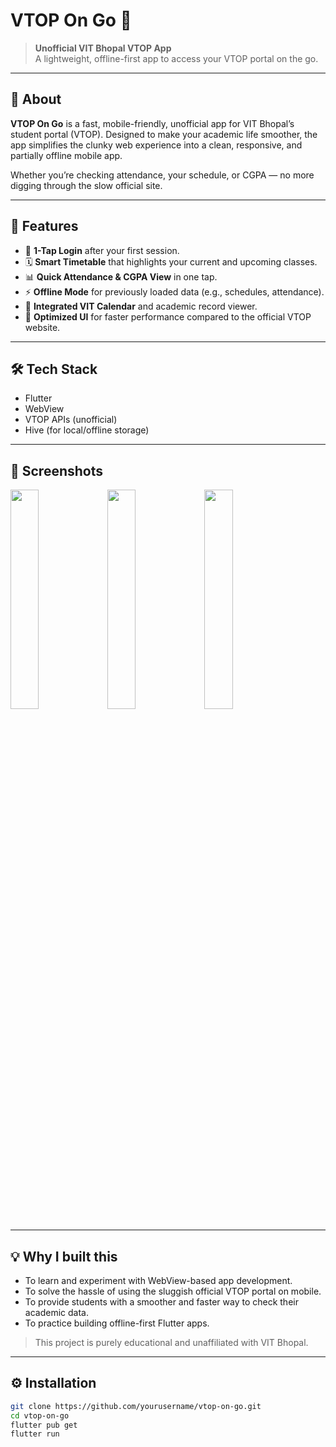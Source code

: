 # VTOP On Go 🚀

> **Unofficial VIT Bhopal VTOP App**  
> A lightweight, offline-first app to access your VTOP portal on the go.

---

## 📝 About

**VTOP On Go** is a fast, mobile-friendly, unofficial app for VIT Bhopal’s student portal (VTOP). Designed to make your academic life smoother, the app simplifies the clunky web experience into a clean, responsive, and partially offline mobile app.

Whether you’re checking attendance, your schedule, or CGPA — no more digging through the slow official site.

---

## 🎯 Features
- 🔐 **1-Tap Login** after your first session.
- 🗓️ **Smart Timetable** that highlights your current and upcoming classes.
- 📊 **Quick Attendance & CGPA View** in one tap.
- ⚡ **Offline Mode** for previously loaded data (e.g., schedules, attendance).
- 📅 **Integrated VIT Calendar** and academic record viewer.
- 🚀 **Optimized UI** for faster performance compared to the official VTOP website.

---

## 🛠️ Tech Stack
- Flutter
- WebView
- VTOP APIs (unofficial)
- Hive (for local/offline storage)

---

## 📸 Screenshots

<img src="https://user-images.githubusercontent.com/85361211/190183731-bcab9d03-76c9-4400-9349-f82c7ea607f2.png" width="30%"> <img src="https://user-images.githubusercontent.com/85361211/190183743-c2fc5f36-3a6b-4f74-94fd-627547e04ec2.png" width="30%"> <img src="https://user-images.githubusercontent.com/85361211/190183747-895ab0b3-20ae-4d45-827c-94ffe45c3bd8.png" width="30%">

---

## 💡 Why I built this

- To learn and experiment with WebView-based app development.
- To solve the hassle of using the sluggish official VTOP portal on mobile.
- To provide students with a smoother and faster way to check their academic data.
- To practice building offline-first Flutter apps.

> This project is purely educational and unaffiliated with VIT Bhopal.

---

## ⚙️ Installation

```bash
git clone https://github.com/yourusername/vtop-on-go.git
cd vtop-on-go
flutter pub get
flutter run

